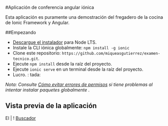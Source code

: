 #Aplicación de conferencia angular iónica

Esta aplicación es puramente una demostración del fregadero de la cocina de Ionic Framework y Angular.

##Empezando

* [Descargue el instalador](https://nodejs.org/) para Node LTS.
* Instale la CLI iónica globalmente: `npm install -g ionic`
* Clone este repositorio: `https://github.com/miqueasgutierrez/examen-tecnico.git`.
* Ejecute `npm install` desde la raíz del proyecto.
* Ejecute `ionic serve` en un terminal desde la raíz del proyecto.
* Lucro. : tada:

_Nota: Consulte [Cómo evitar errores de permisos](https://docs.npmjs.com/getting-started/fixing-npm-permissions) si tiene problemas al intentar instalar paquetes globalmente ._


## Vista previa de la aplicación


El | ! [Buscador](/resources/app.png) 
